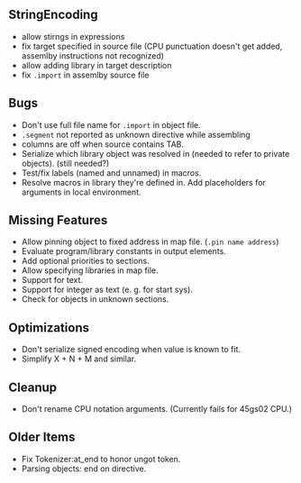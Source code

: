 ## StringEncoding

- allow stirngs in expressions
- fix target specified in source file (CPU punctuation doesn't get added, assemlby instructions not recognized)
- allow adding library in target description
- fix `.import` in assemlby source file

## Bugs

- Don't use full file name for `.import` in object file. 
- `.segment` not reported as unknown directive while assembling
- columns are off when source contains TAB.
- Serialize which library object was resolved in (needed to refer to private objects). (still needed?)
- Test/fix labels (named and unnamed) in macros.
- Resolve macros in library they're defined in. Add placeholders for arguments in local environment.


## Missing Features

- Allow pinning object to fixed address in map file. (`.pin name address`)
- Evaluate program/library constants in output elements.
- Add optional priorities to sections.
- Allow specifying libraries in map file.
- Support for text.
- Support for integer as text (e. g. for start sys).
- Check for objects in unknown sections. 


## Optimizations

- Don't serialize signed encoding when value is known to fit.
- Simplify X + N + M and similar.


## Cleanup

- Don't rename CPU notation arguments. (Currently fails for 45gs02 CPU.)


## Older Items

- Fix Tokenizer:at_end to honor ungot token.
- Parsing objects: end on directive.

